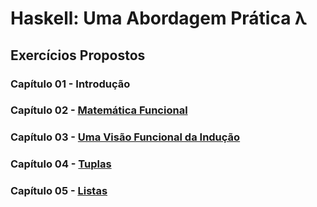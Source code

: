 # Haskell: Uma Abordagem Prática λ

## Exercícios Propostos

### Capítulo 01 - Introdução

### Capítulo 02 - [Matemática Funcional](https://github.com/lis-r-barreto/haskell-uma-abordagem-pratica/tree/main/Cap-2)

### Capítulo 03 - [Uma Visão Funcional da Indução](https://github.com/lis-r-barreto/haskell-uma-abordagem-pratica/tree/main/Cap-3)

### Capítulo 04 - [Tuplas](https://github.com/lis-r-barreto/haskell-uma-abordagem-pratica/tree/main/Cap-4)

### Capítulo 05 - [Listas](https://github.com/lis-r-barreto/haskell-uma-abordagem-pratica/tree/main/Cap-5)

